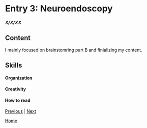# Entry 3: Neuroendoscopy
##### X/X/XX

## Content 
I mainly focused on brainstomring part B and finializing my content. 

## Skills 

#### Organization

#### Creativity

#### How to read


[Previous](entry02.md) | [Next](entry04.md)

[Home](../README.md)
